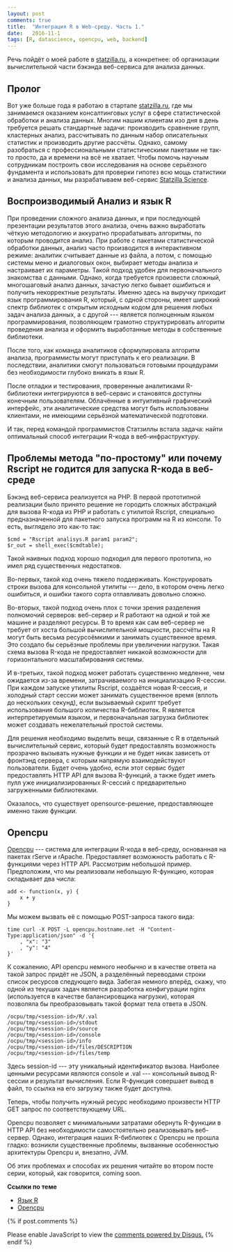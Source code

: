 ```yaml
---
layout: post
comments: true
title:  "Интеграция R в Web-среду. Часть 1."
date:   2016-11-1
tags: [R, datascience, opencpu, web, backend]
---
```


Речь пойдёт о моей работе в [statzilla.ru](http://statzilla.ru/), а конкретнее: 
об организации вычислительной части бэкэнда веб-сервиса для анализа данных. 

## Пролог

Вот уже больше года я работаю в стартапе [statzilla.ru](http://statzilla.ru/), где
мы занимаемся оказанием консалтинговых 
услуг в сфере статистической обработки и анализа данных. Многим нашим 
клиентам изо дня в день требуется решать стандартные задачи: производить 
сравнение групп, кластерных анализ, рассчитывать по данным набор описательных 
статистик и производить другие рассчёты. Однако, самому разобраться с 
профессиональными статистическими пакетами не так-то просто, да и времени на всё 
не хватает. Чтобы помочь научным сотрудникам построить свои исследования на основе 
серьёзного фундамента и использовать для проверки гипотез всю мощь статистики и
анализа данных, мы разрабатываем веб-сервис [Statzilla Science](online.statzilla.ru).       

## Воспроизводимый Анализ и язык R

При проведении сложного анализа данных, и при последующей презентации результатов 
этого анализа, очень важно выработать чёткую методологию и аккуратно прорабатывать 
алгоритмы, по которым проводится анализ. При работе с пакетами статистической 
обработки данных, анализ часто производится в интерактивном режиме: аналитик 
считывает данные из файла, а потом, с помощью системы меню и диалоговых окон, 
выбирает методы анализа и настраивает их параметры. Такой подход удобен для 
первоначального знакомства с данными. Однако, когда требуется произвести сложный, 
многошаговый анализ данных, зачастую легко бывает ошибиться и получить некорректные 
результаты. Именно здесь на выручку приходит язык программирования R, который, с 
одной стороны, имеет широкий спектр библиотек с открытым исходным кодом для решения 
любых задач анализа данных, а с другой --- является полноценным языком программирования, 
позволяющем грамотно структурировать алгоритм проведения анализа и оформить 
выработанные методы в собственные библиотеки.          

После того, как команда аналитиков сформулировала алгоритм анализа, программисты 
могут приступать к его реализации. В последствии, аналитики смогут пользоваться 
готовыми процедурами без необходимости глубоко вникать в язык R.

После отладки и тестирования, проверенные аналитиками R-библиотеки интегрируются 
в веб-сервис и становятся доступны конечным пользователям. Облачённые в интуитивный 
графический интерфейс, эти аналитические средства могут быть использованы клиентами, 
не имеющими серьёзной математической подготовки. 

И так, перед командой программистов Статзиллы встала задача: найти оптимальный 
способ интеграции R-кода в веб-инфраструктуру. 

## Проблемы метода "по-простому" или почему Rscript не годится для запуска R-кода в веб-среде

Бэкэнд веб-сервиса реализуется на PHP. В первой прототипной реализации 
было принято решение не городить сложных абстракций для вызова R-кода из PHP 
и работать с утилитой Rscript, специально предназначенной 
для пакетного запуска программ на R из консоли. То есть, выглядело это как-то так: 

```
$cmd = "Rscript analisys.R param1 param2";
$r_out = shell_exec($cmdtable);
```

Такой наивных подход хорошо подходил для первого прототипа, но имел ряд
существенных недостатков. 

Во-первых, такой код очень тяжело поддерживать. Конструировать строки вызова для 
консольной утилиты --- дело, в котором очень легко ошибиться, и ошибки такого сорта 
отлавливать довольно сложно. 

Во-вторых, такой подход очень плох с точки зрения разделения полномочий серверов:
веб-сервер и R работают на одной и той же машине и разделяют ресурсы. В то время 
как сам веб-сервер не требует от хоста большой вычислительной мощности, рассчёты 
на R могут быть весьма ресурсоёмкими и занимать существенное время.   
Это создало бы серьёзные проблемы при увеличении нагрузки. Такая схема вызова 
R-кода не предоставляет никакой возможности для горизонтального масштабирования 
системы. 

И в-третьих, такой подход может работать существенно медленне, чем ожидается
из-за времени, затрачиваемого на инициализацию R-сессии. При каждом запуске 
утилиты Rscript, создаётся новая R-сессия, и холодный старт сессии может занимать
существенное время (вплоть до нескольких секунд), если вызываемый скрипт требует 
использования большого количества R-библиотек. R является интерпретируемым языком, 
и первоначальная загрузка библиотек может создавать нежелательный простой системы.

Для решения необходимо выделить вещи, связанные с R в отдельный вычислительный 
сервис, который будет предоставлять возможность прозрачно вызывать нужные функции 
и не будет никак зависеть от фронтэнд сервера, с которым напрямую взаимодействуют    
пользователи. Будет очень удобно, если этот сервис будет предоставлять HTTP API 
для вызова R-функций, а также будет иметь пулл уже инициализированных R-сессий с 
предварительно загруженными библиотеками. 

Оказалось, что существует opensource-решение, предоставляющее именно такие функции.

## Opencpu

[Opencpu](https://www.opencpu.org/) --- система для интеграции R-кода в веб-среду, 
основанная на пакетах rServe и rApache. Предоставляет возможность работать с 
R-функциями через HTTP API. Рассмотрим небольшой пример. Предположим, что мы
реализовали небольшую R-функцию, которая складывает два числа: 

```
add <- function(x, y) {
    x + y
}
``` 

Мы можем вызвать её с помощью POST-запроса такого вида: 

```
time curl -X POST -L opencpu.hostname.net -H "Content-Type:application/json" -d '{
    , "x": "3"
    , "y": "4"
}'
```

К сожалению, API opencpu немного необычно и в качестве ответа на такой запрос 
придёт не JSON, а разделённый переводами строки список ресурсов следующего вида.
Забегая немного вперёд, скажу, что одной из текущих задач является разработка 
конфигурации nginx (используется в качестве балансировщика нагрузки), которая 
позволяла бы преобразовывать такой формат тела ответа в JSON. 

```
/ocpu/tmp/<session-id>/R/.val
/ocpu/tmp/<session-id>/stdout
/ocpu/tmp/<session-id>/source
/ocpu/tmp/<session-id>/console
/ocpu/tmp/<session-id>/info
/ocpu/tmp/<session-id>/files/DESCRIPTION
/ocpu/tmp/<session-id>/files/temp
``` 

Здесь session-id --- эту уникальный идентификатор вызова. Наиболее ценными 
ресурсами являются console и .val --- консольный вывод R-сессии и результат 
вычисления. Если R-функция совершает вывод в файл, то ссылка на его загрузку 
также будет доступна. 

Теперь, чтобы получить нужный ресурс необходимо произвести HTTP GET запрос по 
соответствующему URL.  

Opencpu позволяет с минимальными затратами обернуть R-функции в HTTP API без 
необходимости самостоятельно реализовывать веб-сервер. Однако, интеграция 
наших R-библиотек с Opencpu не прошла гладко: возникли существенные проблемы, 
вызванные особенностью архитектуры Opencpu и, внезапно, JVM. 

Об этих проблемах и способах их решения читайте во втором посте серии, который, 
как говорится, coming soon. 

**Ссылки по теме** 

* [Язык R](https://www.r-project.org/)
* [Opencpu](https://www.opencpu.org/) 


{% if post.comments %}
<div id="disqus_thread"></div>
<script>
    /**
     *  RECOMMENDED CONFIGURATION VARIABLES: EDIT AND UNCOMMENT THE SECTION BELOW TO INSERT DYNAMIC VALUES FROM YOUR PLATFORM OR CMS.
     *  LEARN WHY DEFINING THESE VARIABLES IS IMPORTANT: https://disqus.com/admin/universalcode/##configuration-variables
     */
    
    // var disqus_config = function () {
    //     this.page.url = PAGE_URL;  // Replace PAGE_URL with your page's canonical URL variable
    //     this.page.identifier = PAGE_IDENTIFIER; // Replace PAGE_IDENTIFIER with your page's unique identifier variable
    // };
    
    (function() {  // DON'T EDIT BELOW THIS LINE
        var d = document, s = d.createElement('script');
        
        s.src = '//geo2a.disqus.com/embed.js';
        
        s.setAttribute('data-timestamp', +new Date());
        (d.head || d.body).appendChild(s);
    })();
</script>
<noscript>Please enable JavaScript to view the <a href="https://disqus.com/?ref_noscript" rel="nofollow">comments powered by Disqus.</a></noscript>
{% endif %}